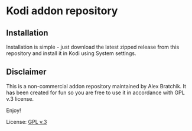 # Kodi addon repository

## Installation
Installation is simple - just download the latest zipped
release from this repository and install it in Kodi 
using System settings.

## Disclaimer
This is a non-commercial addon repository maintained by Alex Bratchik.
It has been created for fun so you are free to use it in  accordance 
with GPL v.3 license.

Enjoy!

License: [GPL v.3](http://www.gnu.org/copyleft/gpl.html)